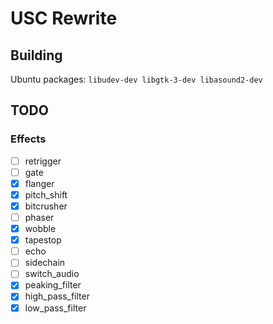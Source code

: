 # USC Rewrite

## Building
Ubuntu packages: `libudev-dev libgtk-3-dev libasound2-dev` 

## TODO

### Effects

- [ ] retrigger
- [ ] gate
- [x] flanger
- [x] pitch_shift
- [x] bitcrusher
- [ ] phaser
- [x] wobble
- [x] tapestop
- [ ] echo
- [ ] sidechain
- [ ] switch_audio
- [x] peaking_filter
- [x] high_pass_filter
- [x] low_pass_filter

